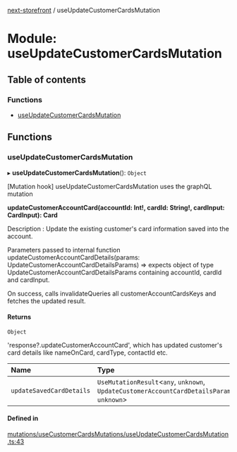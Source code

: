 [next-storefront](../README.md) / useUpdateCustomerCardsMutation

# Module: useUpdateCustomerCardsMutation

## Table of contents

### Functions

- [useUpdateCustomerCardsMutation](useUpdateCustomerCardsMutation.md#useupdatecustomercardsmutation)

## Functions

### useUpdateCustomerCardsMutation

▸ **useUpdateCustomerCardsMutation**(): `Object`

[Mutation hook] useUpdateCustomerCardsMutation uses the graphQL mutation

<b>updateCustomerAccountCard(accountId: Int!, cardId: String!, cardInput: CardInput): Card</b>

Description : Update the existing customer's card information saved into the account.

Parameters passed to internal function updateCustomerAccountCardDetails(params: UpdateCustomerAccountCardDetailsParams) => expects object of type UpdateCustomerAccountCardDetailsParams containing accountId, cardId and cardInput.

On success, calls invalidateQueries all customerAccountCardsKeys and fetches the updated result.

#### Returns

`Object`

'response?.updateCustomerAccountCard', which has updated customer's card details like nameOnCard, cardType, contactId etc.

| Name                     | Type                                                                                        |
| :----------------------- | :------------------------------------------------------------------------------------------ |
| `updateSavedCardDetails` | `UseMutationResult`<`any`, `unknown`, `UpdateCustomerAccountCardDetailsParams`, `unknown`\> |

#### Defined in

[mutations/useCustomerCardsMutations/useUpdateCustomerCardsMutation.ts:43](https://github.com/KiboSoftware/nextjs-storefront/blob/561a164/hooks/mutations/useCustomerCardsMutations/useUpdateCustomerCardsMutation.ts#L43)
